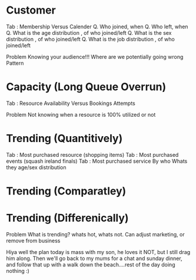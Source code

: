 

# Customer

Tab : Membership Versus Calender
Q. Who joined, when
Q. Who left, when
Q. What is the age distribution , of who joined/left
Q. What is the sex distribution , of who joined/left
Q. What is the job distribution , of who joined/left

Problem
Knowing your audience!!! Where are we potentially going wrong
Pattern




# Capacity (Long Queue Overrun)
Tab : Resource Availability Versus Bookings Attempts

Problem
Not knowing when a resource is 100% utilized or not


# Trending (Quantitively)
Tab :  Most purchased resource (shopping items)
Tab :  Most purchased events (squash ireland finals)
Tab :  Most purchased service
By who
	Whats they age/sex distribution
# Trending (Comparatley)

# Trending (Differenically)


Problem
What is trending? whats hot, whats not. Can adjust marketing, or remove from business

Hiya well the plan today is mass with my son, he loves it NOT, but I still drag him along. Then we'll go back to my mums for a chat and sunday dinner, and follow that up with a walk down the beach....rest of the day doing nothing :) 